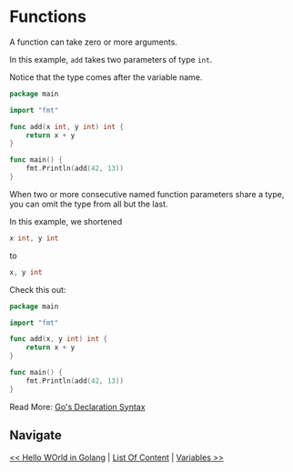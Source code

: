 # Functions
A function can take zero or more arguments.

In this example, `add` takes two parameters of type `int`.

Notice that the type comes after the variable name.

```go
package main

import "fmt"

func add(x int, y int) int {
	return x + y
}

func main() {
	fmt.Println(add(42, 13))
}
```

When two or more consecutive named function parameters share a type, you can omit the type from all but the last.

In this example, we shortened

```go
x int, y int
```

to

```go
x, y int
```

Check this out:

```go
package main

import "fmt"

func add(x, y int) int {
	return x + y
}

func main() {
	fmt.Println(add(42, 13))
}
```

Read More: [Go's Declaration Syntax](https://blog.golang.org/gos-declaration-syntax)

## Navigate
[<< Hello WOrld in Golang](../2-hello-world/README.md) | [List Of Content](../README.md) | [Variables >>](../4-variables/README.md)